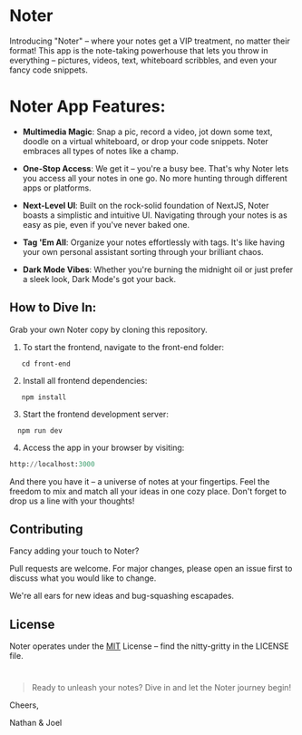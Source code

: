 # Noter
Introducing "Noter" – where your notes get a VIP treatment, no matter their format! This app is the note-taking powerhouse that lets you throw in everything – pictures, videos, text, whiteboard scribbles, and even your fancy code snippets.

# Noter App Features:
- **Multimedia Magic**: Snap a pic, record a video, jot down some text, doodle on a virtual whiteboard, or drop your code snippets. Noter embraces all types of notes like a champ.

- **One-Stop Access**: We get it – you're a busy bee. That's why Noter lets you access all your notes in one go. No more hunting through different apps or platforms.

- **Next-Level UI**: Built on the rock-solid foundation of NextJS, Noter boasts a simplistic and intuitive UI. Navigating through your notes is as easy as pie, even if you've never baked one.

- **Tag 'Em All**: Organize your notes effortlessly with tags. It's like having your own personal assistant sorting through your brilliant chaos.

- **Dark Mode Vibes**: Whether you're burning the midnight oil or just prefer a sleek look, Dark Mode's got your back.



## How to Dive In:


Grab your own Noter copy by cloning this repository.

1. To start the frontend, navigate to the front-end folder:
```
   cd front-end
```
2. Install all frontend dependencies:
```
   npm install
```
3. Start the frontend development server:
```
  npm run dev
```
4. Access the app in your browser by visiting: 
```python
http://localhost:3000
```


And there you have it – a universe of notes at your fingertips. Feel the freedom to mix and match all your ideas in one cozy place. Don't forget to drop us a line with your thoughts!



## Contributing

Fancy adding your touch to Noter? 

Pull requests are welcome. For major changes, please open an issue first
to discuss what you would like to change.

We're all ears for new ideas and bug-squashing escapades.


## License

Noter operates under the [MIT](https://choosealicense.com/licenses/mit/) License – find the nitty-gritty in the LICENSE file.

#

>Ready to unleash your notes? Dive in and let the Noter journey begin!


Cheers, 

Nathan & Joel
